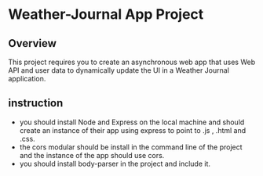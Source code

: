 # Weather-Journal App Project

## Overview
This project requires you to create an asynchronous web app that uses Web API and user data to dynamically update the UI in a Weather Journal application. 

## instruction
* you should install Node and Express on the local machine and should create an instance of their app using express to point to .js , .html and .css. 
* the cors modular should be install in the command line of the project and the instance of the app should use cors.
* you should install body-parser in the project and include it.


